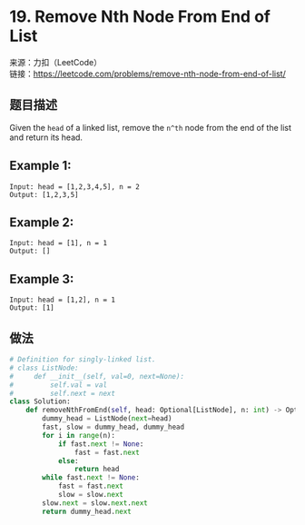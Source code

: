# 19. Remove Nth Node From End of List
来源：力扣（LeetCode）<br>
链接：https://leetcode.com/problems/remove-nth-node-from-end-of-list/

## 题目描述
Given the `head` of a linked list, remove the `n^th` node from the end of the list and return its head.

## Example 1:

    Input: head = [1,2,3,4,5], n = 2
    Output: [1,2,3,5]

## Example 2:

    Input: head = [1], n = 1
    Output: []

## Example 3:

    Input: head = [1,2], n = 1
    Output: [1]

## 做法
```python
# Definition for singly-linked list.
# class ListNode:
#     def __init__(self, val=0, next=None):
#         self.val = val
#         self.next = next
class Solution:
    def removeNthFromEnd(self, head: Optional[ListNode], n: int) -> Optional[ListNode]:
        dummy_head = ListNode(next=head)
        fast, slow = dummy_head, dummy_head
        for i in range(n):
            if fast.next != None:
                fast = fast.next
            else:
                return head
        while fast.next != None:
            fast = fast.next
            slow = slow.next
        slow.next = slow.next.next
        return dummy_head.next
```
